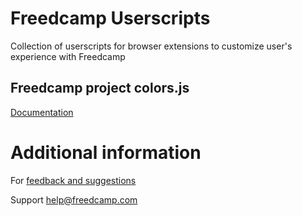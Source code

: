 # Freedcamp Userscripts

Collection of userscripts for browser extensions to customize user's experience with Freedcamp

## Freedcamp project colors.js

[Documentation](https://blog.freedcamp.com/2019/12/29/highlight-projects-a-new-browser-extension)

# Additional information

For [feedback and suggestions](https://freedcamp.uservoice.com/)

Support help@freedcamp.com
